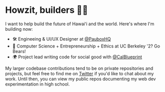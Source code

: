 # Howzit, builders 🤙🏼

I want to help build the future of Hawaiʻi and the world. Here's where I'm building now:

- 🛠 Engineeing & UI/UX Designer at [@PauboxHQ](https://twitter.com/PauboxHQ)
- 🐻 Computer Science + Entrepreneurship + Ethics at UC Berkeley '2? Go Bears!
- 🌍 Project lead writing code for social good with [@CalBlueprint](https://calblueprint.org/)

My larger codebase contributions tend to be on private repositories and projects, but feel free to find me on [Twitter](https://www.twitter.com/nickwongio) if you'd like to chat about my work. Until then, you can view my public repos documenting my web dev experimentation in high school.

<!--
**niwong/niwong** is a ✨ _special_ ✨ repository because its `README.md` (this file) appears on your GitHub profile.

Here are some ideas to get you started:

- 🔭 I’m currently working on ...
- 🌱 I’m currently learning ...
- 👯 I’m looking to collaborate on ...
- 🤔 I’m looking for help with ...
- 💬 Ask me about ...
- 📫 How to reach me: ...
- 😄 Pronouns: ...
- ⚡ Fun fact: ...
-->
